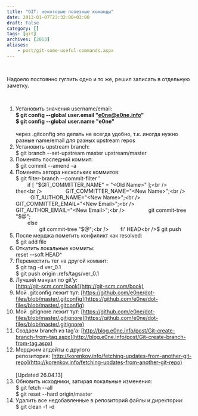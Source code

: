 ```yaml
---
title: "GIT: некоторые полезные команды"
date: 2013-01-07T23:32:00+03:00
draft: False
category: []
tags: [git]
archives: [2013]
aliases:
    - post/git-some-useful-commands.aspx
---
```



 

Надоело постоянно гуглить одно и то же, решил записать в отдельную заметку.

 

1. Установить значения username/email:<br />**$ git config --global user.email "e0ne@e0ne.info"<br />$ git config --global user.name "e0ne"<br />**<br />через .gitconfig это делать не всегда удобно, т.к. иногда нужно разные name/email для разных upstream repos
1. Установить upstream branch:<br />$ git branch --set-upstream master upstream/master
1. Поменять последний коммит:<br />$ git commit --amend -a
1. Поменять автора нескольких коммитов:<br />$ git filter-branch --commit-filter '<br />        if [ "$GIT_COMMITTER_NAME" = "<Old Name>" ];<br />        then<br />                GIT_COMMITTER_NAME="<New Name>";<br />                GIT_AUTHOR_NAME="<New Name>";<br />                GIT_COMMITTER_EMAIL="<New Email>";<br />                GIT_AUTHOR_EMAIL="<New Email>";<br />                git commit-tree "$@";<br />        else<br />                git commit-tree "$@";<br />        fi' HEAD<br />$ git push
1. После мерджа пометить конфиликт как resolved:<br />$ git add file
1. Откатить локальные коммиты:<br />reset --soft HEAD^
1. Переместить тег на другой коммит:<br />$ git tag -d ver_0.1<br />$ git push origin :refs/tags/ver_0.1
1. Лучший мануал по git’у:<br />[http://git-scm.com/book](http://git-scm.com/book)
1. Мой .gitconfig лежит тут: [https://github.com/e0ne/dot-files/blob/master/.gitconfig](https://github.com/e0ne/dot-files/blob/master/.gitconfig)
1. Мой .gitignore лежит тут: [https://github.com/e0ne/dot-files/blob/master/.gitignore](https://github.com/e0ne/dot-files/blob/master/.gitignore)
1. Cоздаем branch из tag'а: [http://blog.e0ne.info/post/Git-create-branch-from-tag.aspx](http://blog.e0ne.info/post/Git-create-branch-from-tag.aspx)
1. Мерджим апдейты с другого репозитория: [http://korenkov.info/fetching-updates-from-another-git-repo](http://korenkov.info/fetching-updates-from-another-git-repo)<br /><br />[Updated 26.04.13]
1. Обновить исходники, затирая локальные изменения:<br />$ git fetch --all<br />$ git reset --hard origin/master
1. Удалить все недобавленные в репозиторий файлы и директории:<br />$ git clean -f -d

 

